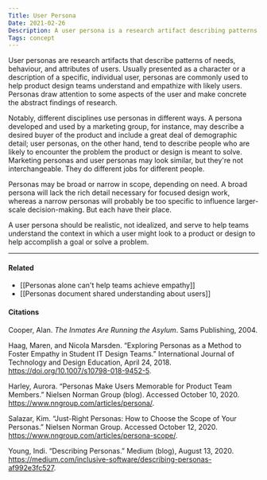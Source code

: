 ```yaml
---
Title: User Persona
Date: 2021-02-26
Description: A user persona is a research artifact describing patterns of behaviour, needs, and attributes of users.
Tags: concept
---
```


User personas are research artifacts that describe patterns of needs, behaviour, and attributes of users. Usually presented as a character or a description of a specific, individual user, personas are commonly used to help product design teams understand and empathize with likely users. Personas draw attention to some aspects of the user and make concrete the abstract findings of research. 

Notably, different disciplines use personas in different ways. A persona developed and used by a marketing group, for instance, may describe a desired buyer of the product and include a great deal of demographic detail; user personas, on the other hand, tend to describe people who are likely to encounter the problem the product or design is meant to solve. Marketing personas and user personas may look similar, but they're not interchangeable. They do different jobs for different people. 

Personas may be broad or narrow in scope, depending on need. A broad persona will lack the rich detail necessary for focused design work, whereas a narrow personas will probably be too specific to influence larger-scale decision-making. But each have their place. 

A user persona should be realistic, not idealized, and serve to help teams understand the context in which a user might look to a product or design to help accomplish a goal or solve a problem. 

---
#### Related
- [[Personas alone can't help teams achieve empathy]]
- [[Personas document shared understanding about users]]

#### Citations
Cooper, Alan. *The Inmates Are Running the Asylum*. Sams Publishing, 2004.

Haag, Maren, and Nicola Marsden. “Exploring Personas as a Method to Foster Empathy in Student IT Design Teams.” International Journal of Technology and Design Education, April 24, 2018. https://doi.org/10.1007/s10798-018-9452-5.

Harley, Aurora. “Personas Make Users Memorable for Product Team Members.” Nielsen Norman Group (blog). Accessed October 10, 2020. https://www.nngroup.com/articles/persona/.

Salazar, Kim. “Just-Right Personas: How to Choose the Scope of Your Personas.” Nielsen Norman Group. Accessed October 12, 2020. https://www.nngroup.com/articles/persona-scope/.

Young, Indi. “Describing Personas.” Medium (blog), August 13, 2020. https://medium.com/inclusive-software/describing-personas-af992e3fc527.
